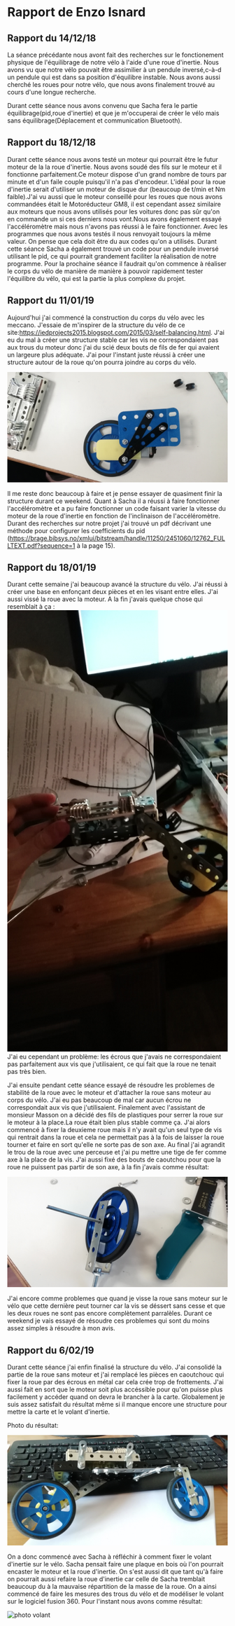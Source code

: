# Rapport de Enzo Isnard

## Rapport du 14/12/18

La séance précédante nous avont fait des recherches sur le fonctionement physique de l'équilibrage de notre
vélo à l'aide d'une roue d'inertie. Nous avons vu que notre vélo pouvait être assimilier à un pendule inversé,c-à-d un pendule qui est dans sa position d'équilibre instable. Nous avons aussi cherché les roues pour notre vélo, que nous avons finalement trouvé au cours d'une longue recherche. 

Durant cette séance nous avons convenu que Sacha fera le partie équilibrage(pid,roue d'inertie) et que je m'occuperai de créer le vélo mais sans équilibrage(Déplacement et communication Bluetooth).

## Rapport du 18/12/18

Durant cette séance nous avons testé un moteur qui pourrait être le futur moteur de la la roue d'inertie. Nous avons soudé des fils sur le moteur et il fonctionne parfaitement.Ce moteur dispose d'un grand nombre de tours par minute et d'un faile couple puisqu'il n'a pas d'encodeur. L'idéal pour la roue d'inertie serait d'utiliser un moteur de disque dur (beaucoup de t/min et Nm faible).J'ai vu aussi que le moteur conseillé pour les roues que nous avons commandées était le Motoréducteur GM8, il est cependant assez similaire aux moteurs que nous avons utilisés pour les voitures donc pas sûr qu'on en commande un si ces derniers nous vont.Nous avons également essayé l'accéléromètre mais nous n'avons pas réussi à le faire fonctionner. Avec les programmes que nous avons testés il nous renvoyait toujours la même valeur. On pense que cela doit être du aux codes qu'on a utilisés. Durant cette séance Sacha a également trouvé un code pour un pendule inversé utilisant le pid, ce qui pourrait grandement faciliter la réalisation de notre programme. Pour la prochaine séance il faudrait qu'on commence à réaliser le corps du vélo de manière de manière à pouvoir rapidement tester l'équilibre du vélo, qui est la partie la plus complexe du projet. 

## Rapport du 11/01/19

Aujourd'hui j'ai commencé la construction du corps du vélo avec les meccano. J'essaie de m'inspirer de la structure du vélo de ce site:https://iedprojects2015.blogspot.com/2015/03/self-balancing.html. J'ai eu du mal à créer une structure stable car les vis ne correspondaient pas aux trous du moteur donc j'ai du scié deux bouts de fils de fer qui avaient un largeure plus adéquate. J'ai pour l'instant juste réussi à créer une structure autour de la roue qu'on pourra joindre au corps du vélo.

![photo roue](https://raw.githubusercontent.com/ComfortablyDumb/VeloArduino/master/image_roue.jpg)

Il me reste donc beaucoup à faire et je pense essayer de quasiment finir la structure durant ce weekend.
Quant à Sacha il a réussi à faire fonctionner l'accéléromètre et a pu faire fonctionner un code faisant varier la vitesse du moteur de la roue d'inertie en fonction de l'inclinaison de l'accéléromètre.
Durant des recherches sur notre projet j'ai trouvé un pdf décrivant une méthode pour configurer les coefficients du pid (<https://brage.bibsys.no/xmlui/bitstream/handle/11250/2451060/12762_FULLTEXT.pdf?sequence=1> à la page 15).


## Rapport du 18/01/19

Durant cette semaine j'ai beaucoup avancé la structure du vélo. J'ai réussi à créer une base en enfonçant deux pièces et en les visant entre elles. J'ai aussi vissé la roue avec la moteur.
A la fin j'avais quelque chose qui resemblait à ça :
![photo velo 1](https://raw.githubusercontent.com/ComfortablyDumb/VeloArduino/master/image_velo_1.jpg)
J'ai eu cependant un problème: les écrous que j'avais ne correspondaient pas parfaitement aux vis que j'utilisaient, ce qui fait que la roue ne tenait pas très bien.

J'ai ensuite pendant cette séance essayé de résoudre les problemes de stabilité de la roue avec le moteur et d'attacher la roue sans moteur au corps du vélo. J'ai eu pas beaucoup de mal car aucun écrou ne correspondait aux vis que j'utilisaient. Finalement avec l'assistant de monsieur Masson on a décidé des fils de plastiques pour serrer la roue sur le moteur à la place.La roue était bien plus stable comme ça. J'ai alors commencé à fixer la deuxieme roue mais il n'y avait qu'un seul type de vis qui rentrait dans la roue et cela ne permettait pas à la fois de laisser la roue tourner et faire en sort qu'elle ne sorte pas de son axe. Au final j'ai agrandit le trou de la roue avec une perceuse et j'ai pu mettre une tige de fer comme axe à la place de la vis. J'ai aussi fixé des bouts de caoutchou pour que la roue ne puissent pas partir de son axe, à la fin j'avais comme résultat:

![photo velo 2](https://raw.githubusercontent.com/ComfortablyDumb/VeloArduino/master/image_roue_2.jpg)

J'ai encore comme problemes que quand je visse la roue sans moteur sur le vélo que cette dernière peut tourner car la vis se déssert sans cesse et que les deux roues ne sont pas encore complètement parralèles.
Durant ce weekend je vais essayé de résoudre ces problemes qui sont du moins assez simples à résoudre à mon avis.


## Rapport du 6/02/19

Durant cette séance j'ai enfin finalisé la structure du vélo. J'ai consolidé la partie de la roue sans moteur et j'ai remplacé les pièces en caoutchouc qui fixer la roue par des écrous en métal car cela crée trop de frottements. J'ai aussi fait en sort que le moteur soit plus accéssible pour qu'on puisse plus facilement y accéder quand on devra le brancher à la carte. Globalement je suis assez satisfait du résultat même si il manque encore une structure pour mettre la carte et le volant d'inertie.

Photo du résultat:

![photo velo 3](https://raw.githubusercontent.com/ComfortablyDumb/VeloArduino/master/image_velo_2.jpg)

On a donc commencé avec Sacha à réfléchir à comment fixer le volant d'inertie sur le vélo. Sacha pensait faire une plaque en bois où l'on pourrait encaster le moteur et la roue d'inertie. On s'est aussi dit que tant qu'à faire on pourrait aussi refaire la roue d'inertie car celle de Sacha tremblait beaucoup du à la mauvaise répartition de la masse de la roue. On a ainsi commencé de faire les mesures des trous du vélo et de modéliser le volant sur le logiciel fusion 360. Pour l'instant nous avons comme résultat:

![photo volant](https://raw.githubusercontent.com/ComfortablyDumb/VeloArduino/master/image_volant.jpg)
